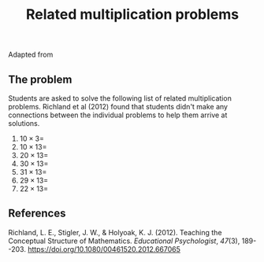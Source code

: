 ﻿---
backlinks:
- title: Number talk examples
  url: /memex/sense/Teaching/Mathematics/number_talk/number-talk-examples.html
tags: teaching, mathematics, number-talks, multiplication, arithmetic
template: math.html
title: Related multiplication problems
type: content
---
Adapted from 

## The problem

Students are asked to solve the following list of related multiplication problems.  Richland et al (2012) found that students didn't make any connections between the individual problems to help them arrive at solutions.

1. $10 \times 3 =$
2. $10 \times 13 =$
3. $20 \times 13 =$
4. $30 \times 13 =$
5. $31 \times 13 =$
6. $29 \times 13 =$
7. $22 \times 13 =$

## References

Richland, L. E., Stigler, J. W., & Holyoak, K. J. (2012). Teaching the Conceptual Structure of Mathematics. *Educational Psychologist*, *47*(3), 189--203. <https://doi.org/10.1080/00461520.2012.667065>